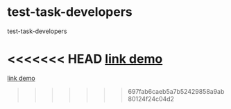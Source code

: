 # test-task-developers
test-task-developers

<<<<<<< HEAD
<a href="https://wharin1984.github.io/test-task-developers/dist/">link demo</a>
=======
<a href="https://wharin1984.github.io/test-task-developers/dist/">link demo</a>
>>>>>>> 697fab6caeb5a7b52429858a9ab80124f24c04d2
